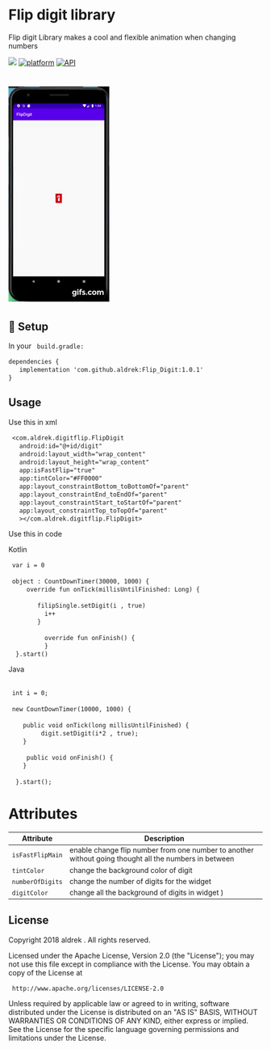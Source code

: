 # Flip digit library

  Flip digit Library makes a cool and flexible animation when changing numbers
  
[![](https://jitpack.io/v/aldrek/Flip_Digit.svg)](https://jitpack.io/#aldrek/Flip_Digit)
[![platform](https://img.shields.io/badge/platform-Android-green.svg)](https://www.android.com)
[![API](https://img.shields.io/badge/API-21%2B-brightgreen.svg?style=plastic)](https://android-arsenal.com/api?level=21)

# ![](gif.gif)

## :hammer: Setup
 In your ``` build.gradle:```

```
dependencies {
   implementation 'com.github.aldrek:Flip_Digit:1.0.1'
}
```

## Usage
  
  Use this in xml 
  
```Gradle 
 <com.aldrek.digitflip.FlipDigit
   android:id="@+id/digit"
   android:layout_width="wrap_content"
   android:layout_height="wrap_content"
   app:isFastFlip="true"
   app:tintColor="#FF0000"
   app:layout_constraintBottom_toBottomOf="parent"
   app:layout_constraintEnd_toEndOf="parent"
   app:layout_constraintStart_toStartOf="parent"
   app:layout_constraintTop_toTopOf="parent"
   ></com.aldrek.digitflip.FlipDigit>
```

   Use this in code
   
   Kotlin
     
  ```Gradle 
   var i = 0
   
   object : CountDownTimer(30000, 1000) {
       override fun onTick(millisUntilFinished: Long) {

          filipSingle.setDigit(i , true)
            i++
          }

            override fun onFinish() {
            }
    }.start()
```

   Java
   
   
  ```Gradle 
   
   int i = 0;
   
   new CountDownTimer(10000, 1000) {

      public void onTick(long millisUntilFinished) {
           digit.setDigit(i*2 , true);
      }

       public void onFinish() {
      }

    }.start();
```

  # Attributes

  | Attribute | Description |
| --- | --- |
| `isFastFlipMain` | enable change flip number from one number to another without going thought all the numbers in between |
| `tintColor` | change the background color of digit |
| `numberOfDigits` | change the number of digits for the widget |
| `digitColor` | change all the background of digits in widget ) 

## License
Copyright 2018 aldrek . All rights reserved.

Licensed under the Apache License, Version 2.0 (the "License");
you may not use this file except in compliance with the License.
You may obtain a copy of the License at

     http://www.apache.org/licenses/LICENSE-2.0

Unless required by applicable law or agreed to in writing, software
distributed under the License is distributed on an "AS IS" BASIS,
WITHOUT WARRANTIES OR CONDITIONS OF ANY KIND, either express or implied.
See the License for the specific language governing permissions and
limitations under the License.
